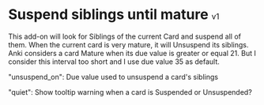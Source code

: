 <style>
    version {
        font-weight: normal;
        font-size: medium;
    }
</style>

# Suspend siblings until mature <version>v1</version>

This add-on will look for Siblings of the current Card and suspend all of them.
When the current card is very mature, it will Unsuspend its siblings.
Anki considers a card Mature when its due value is greater or equal 21. But I consider this interval too short and I use due value 35 as default.


"unsuspend_on": Due value used to unsuspend a card's siblings

"quiet": Show tooltip warning when a card is Suspended or Unsuspended?